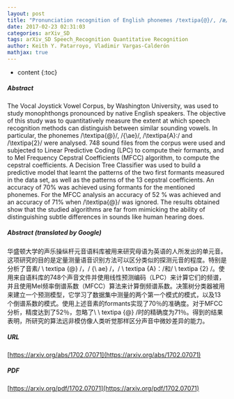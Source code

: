 ```yaml
---
layout: post
title: "Pronunciation recognition of English phonemes /textipa{@}/, /æ/, /textipa{A}:/ and /textipa{2}/ using Formants and Mel Frequency Cepstral Coefficients"
date: 2017-02-23 02:31:03
categories: arXiv_SD
tags: arXiv_SD Speech_Recognition Quantitative Recognition
author: Keith Y. Patarroyo, Vladimir Vargas-Calderón
mathjax: true
---
```


* content
{:toc}

##### Abstract
The Vocal Joystick Vowel Corpus, by Washington University, was used to study monophthongs pronounced by native English speakers. The objective of this study was to quantitatively measure the extent at which speech recognition methods can distinguish between similar sounding vowels. In particular, the phonemes /\textipa{@}/, /{\ae}/, /\textipa{A}:/ and /\textipa{2}/ were analysed. 748 sound files from the corpus were used and subjected to Linear Predictive Coding (LPC) to compute their formants, and to Mel Frequency Cepstral Coefficients (MFCC) algorithm, to compute the cepstral coefficients. A Decision Tree Classifier was used to build a predictive model that learnt the patterns of the two first formants measured in the data set, as well as the patterns of the 13 cepstral coefficients. An accuracy of 70\% was achieved using formants for the mentioned phonemes. For the MFCC analysis an accuracy of 52 \% was achieved and an accuracy of 71\% when /\textipa{@}/ was ignored. The results obtained show that the studied algorithms are far from mimicking the ability of distinguishing subtle differences in sounds like human hearing does.

##### Abstract (translated by Google)
华盛顿大学的声乐操纵杆元音语料库被用来研究母语为英语的人所发出的单元音。这项研究的目的是定量测量语音识别方法可以区分类似的探测元音的程度。特别是分析了音素/ \ textipa {@} /，/ {\ ae} /，/ \ textipa {A}：/和/ \ textipa {2} /。使用来自语料库的748个声音文件并使用线性预测编码（LPC）来计算它们的频谱，并且使用Mel频率倒谱系数（MFCC）算法来计算倒频谱系数。决策树分类器被用来建立一个预测模型，它学习了数据集中测量的两个第一个模式的模式，以及13个倒谱系数的模式。使用上述音素的formants实现了70％的准确度。对于MFCC分析，精度达到了52％，忽略了\ \ textipa {@} /时的精确度为71％。得到的结果表明，所研究的算法远非模仿像人类听觉那样区分声音中微妙差异的能力。

##### URL
[https://arxiv.org/abs/1702.07071](https://arxiv.org/abs/1702.07071)

##### PDF
[https://arxiv.org/pdf/1702.07071](https://arxiv.org/pdf/1702.07071)

